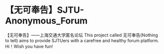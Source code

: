# 【无可奉告】SJTU-Anonymous_Forum
【无可奉告】——上海交通大学匿名论坛
This project called 无可奉告(Nothing to tell) aims to provide SJTUers with a carefree and healthy forum platform.
Hi！Wish you have fun!
